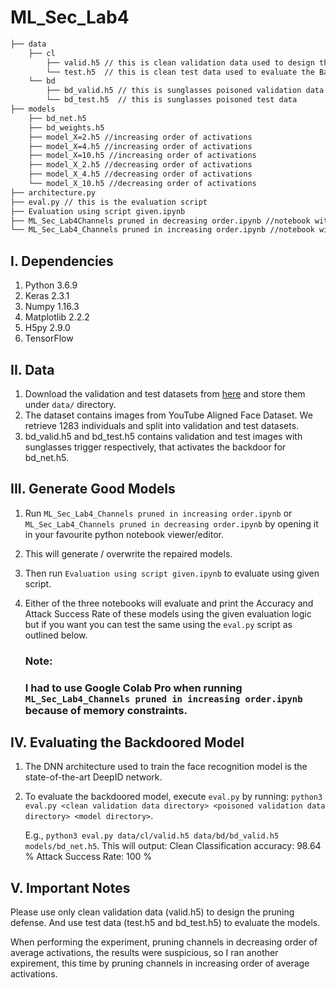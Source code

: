 # ML_Sec_Lab4

```bash
├── data
    ├── cl
        ├── valid.h5 // this is clean validation data used to design the defense
        └── test.h5  // this is clean test data used to evaluate the BadNet
    └── bd
        ├── bd_valid.h5 // this is sunglasses poisoned validation data
        └── bd_test.h5  // this is sunglasses poisoned test data
├── models
    ├── bd_net.h5
    ├── bd_weights.h5
    ├── model_X=2.h5 //increasing order of activations
    ├── model_X=4.h5 //increasing order of activations
    ├── model_X=10.h5 //increasing order of activations
    ├── model_X_2.h5 //decreasing order of activations
    ├── model_X_4.h5 //decreasing order of activations
    └── model_X_10.h5 //decreasing order of activations
├── architecture.py
├── eval.py // this is the evaluation script
├── Evaluation using script given.ipynb
├── ML_Sec_Lab4Channels pruned in decreasing order.ipynb //notebook with prescribed task
└── ML_Sec_Lab4_Channels pruned in increasing order.ipynb //notebook with second experiment as first gave suspicious results
```

## I. Dependencies

   1. Python 3.6.9
   2. Keras 2.3.1
   3. Numpy 1.16.3
   4. Matplotlib 2.2.2
   5. H5py 2.9.0
   6. TensorFlow 

## II. Data

   1. Download the validation and test datasets from [here](https://drive.google.com/drive/folders/1Rs68uH8Xqa4j6UxG53wzD0uyI8347dSq?usp=sharing) and store them under `data/` directory.
   2. The dataset contains images from YouTube Aligned Face Dataset. We retrieve 1283 individuals and split into validation and test datasets.
   3. bd_valid.h5 and bd_test.h5 contains validation and test images with sunglasses trigger respectively, that activates the backdoor for bd_net.h5.

## III. Generate Good Models

   1. Run `ML_Sec_Lab4_Channels pruned in increasing order.ipynb` or `ML_Sec_Lab4_Channels pruned in decreasing order.ipynb` by opening it in your favourite python notebook viewer/editor.
   2. This will generate / overwrite the repaired models.
   3. Then run `Evaluation using script given.ipynb` to evaluate using given script.
   4. Either of the three notebooks will evaluate and print the Accuracy and Attack Success Rate of these models using the given evaluation logic but if you want you can test the same using the `eval.py` script as outlined below.

      ### Note:
      ### I had to use Google Colab Pro when running `ML_Sec_Lab4_Channels pruned in increasing order.ipynb` because of memory constraints.
      

## IV. Evaluating the Backdoored Model

   1. The DNN architecture used to train the face recognition model is the state-of-the-art DeepID network.
   2. To evaluate the backdoored model, execute `eval.py` by running:
      `python3 eval.py <clean validation data directory> <poisoned validation data directory> <model directory>`.

      E.g., `python3 eval.py data/cl/valid.h5 data/bd/bd_valid.h5 models/bd_net.h5`. This will output:
      Clean Classification accuracy: 98.64 %
      Attack Success Rate: 100 %

## V. Important Notes

Please use only clean validation data (valid.h5) to design the pruning defense. And use test data (test.h5 and bd_test.h5) to evaluate the models.

When performing the experiment, pruning channels in decreasing order of average activations, the results were suspicious, so I ran another expirement, this time by pruning channels in increasing order of average activations.
